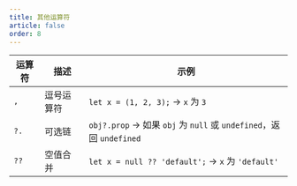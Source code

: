 ```yaml
---
title: 其他运算符
article: false
order: 8
---
```

| 运算符 | 描述           | 示例                  |
|--------|----------------|-----------------------|
| `,`    | 逗号运算符     | `let x = (1, 2, 3);` → `x` 为 `3` |
| `?.`   | 可选链         | `obj?.prop` → 如果 `obj` 为 `null` 或 `undefined`，返回 `undefined` |
| `??`   | 空值合并       | `let x = null ?? 'default';` → `x` 为 `'default'` |
